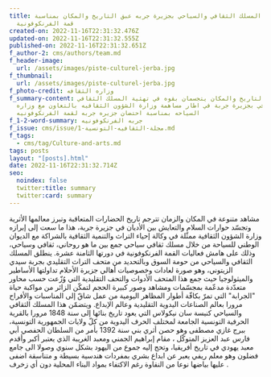 ```yaml
---
title: خصوصيات المسلك الثقافي والسياحي بجزيرة جربه عبق التاريخ والمكان بمناسبة
  قمة الفرنكوفونية
created-on: 2022-11-16T22:31:32.476Z
updated-on: 2022-11-16T22:31:32.555Z
published-on: 2022-11-16T22:31:32.651Z
f_author-2: cms/authors/team.md
f_header-image:
  url: /assets/images/piste-culturel-jerba.jpg
f_thumbnail:
  url: /assets/images/piste-culturel-jerba.jpg
f_photo-credit: وزاره الثقافه
f_summary-content: عبق التاريخ والمكان يتجسمان بقوه في تهئية المسلك الثقافي
  والسياحي بجزيرة جربة في اطار مساهمة وزارة الشؤون الثقافيه بالتعاون مع وزاره
  السياحه بمناسبة احتضان جزيره جربه لقمة الفرنكوفونيه
f_1-2-word-summary: جربه الفرنكوفونيه
f_issue: cms/issue/مجلة-الثقافيه-التونسية-1.md
f_tags:
  - cms/tag/Culture-and-arts.md
tags: posts
layout: "[posts].html"
date: 2022-11-16T22:31:32.714Z
seo:
  noindex: false
  twitter:title: summary
  twitter:card: summary
---
```

مشاهد متنوعة في المكان والزمان تترجم تاريخ الحضارات المتعاقبة وتبرز معالمها الأثرية وتجسّد حوارات السلام والتعايش بين الأديان في جزيرة جربة، هذا ما سعت إلى إبرازه وزارة الشؤون الثقافية ممثّلة في وكالة إحياء التراث والتنمية الثقافية بالشراكة مع الديوان الوطني للسياحة من خلال مسلك ثقافي سياحي جمع بين ما هو روحاني، ثقافي وسياحي، وذلك على هامش فعاليات القمة الفرنكوفونية في دورتها الثامنة عشرة. ينطلق المسلك الثقافي والسياحي من حومة السوق وبالتحديد من متحف التراث التقليدي بجربة سيدي الزيتوني، وهو صورة لعادات وخصوصيات أهالي جزيرة الأحلام تداولتها الأساطير والميثولوجيا حيث جمع هذا المتحف الأدوات والتحف التقليدية التي وُزّعت حسب محاور متعدّدة مدعّمة بمجسّمات ومشاهد وصور كبيرة الحجم لتمكّن الزائر من مواكبة حياة "الجرابة" التي تمرّ بكافّة أطوار المظاهر اليومية من عمل شاقّ إلى المناسبات والأفراح مرورا بعالم الصناعات اليدوية التقليدية وعالم الإبداع. ويتضمّن هذا المسلك الثقافي والسياحي كنيسة سان نيكولاس التي يعود تاريخ بنائها إلى سنة 1848 مرورا بالقرية الحرفية التونسية الجامعة لمختلف الحرف اليدوية من كلّ ولايات الجمهورية التونسية، ببرج غازي مصطفى وهو حصن أثري بني سنة 1392 بأمر من السلطان الحفصي أبي فارس عبد العزيز المتوكّل ، مقام إبراهيم الجمني ومعبد الغريبة الذي يعتبر أكبر وأقدم معبد يهودي في تاريخ أفريقيا، وتحج إليه جموع من اليهود بشكل سنوي وصولا الى جامع فضلون وهو معلم ريفي يعبر عن ابداع بشري بمفردات هندسية بسيطة و متناسقة اضفى عليها بياضها نوعا من النقاوة رغم الاكتفاء بمواد البناء المحلية دون أي زخرف .